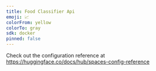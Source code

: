 ```yaml
---
title: Food Classifier Api
emoji: 📈
colorFrom: yellow
colorTo: gray
sdk: docker
pinned: false
---
```


Check out the configuration reference at https://huggingface.co/docs/hub/spaces-config-reference
